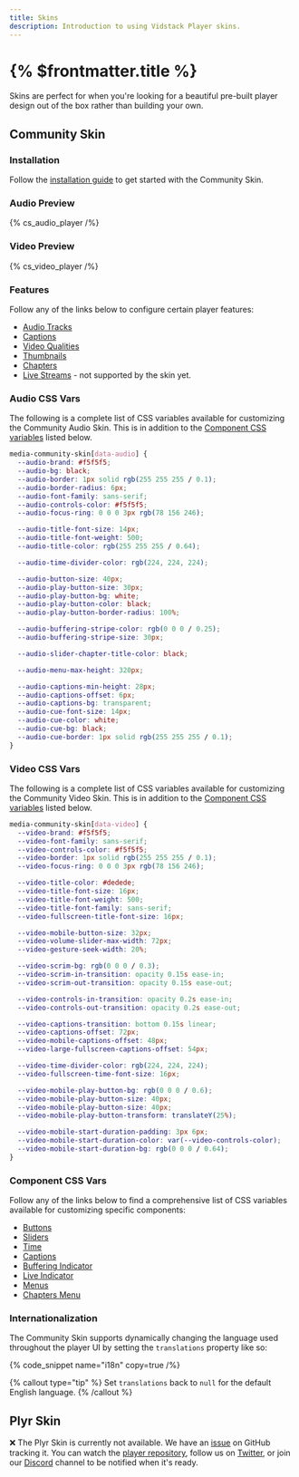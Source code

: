 ```yaml
---
title: Skins
description: Introduction to using Vidstack Player skins.
---
```


# {% $frontmatter.title %}

Skins are perfect for when you're looking for a beautiful pre-built player design out of the box
rather than building your own.

## Community Skin

### Installation

Follow the [installation guide](/docs/player/getting-started/installation) to get started with
the Community Skin.

### Audio Preview

{% cs_audio_player /%}

### Video Preview

{% cs_video_player /%}

### Features

Follow any of the links below to configure certain player features:

- [Audio Tracks](/docs/player/api/audio)
- [Captions](/docs/player/api/text-tracks)
- [Video Qualities](/docs/player/api/quality)
- [Thumbnails](/docs/player/components/sliders/slider-thumbnail#webvtt)
- [Chapters](/docs/player/components/sliders/time-slider#chapters)
- [Live Streams](/docs/player/api/live) - not supported by the skin yet.

### Audio CSS Vars

The following is a complete list of CSS variables available for customizing the Community Audio
Skin. This is in addition to the [Component CSS variables](#component-css-vars) listed below.

```css
media-community-skin[data-audio] {
  --audio-brand: #f5f5f5;
  --audio-bg: black;
  --audio-border: 1px solid rgb(255 255 255 / 0.1);
  --audio-border-radius: 6px;
  --audio-font-family: sans-serif;
  --audio-controls-color: #f5f5f5;
  --audio-focus-ring: 0 0 0 3px rgb(78 156 246);

  --audio-title-font-size: 14px;
  --audio-title-font-weight: 500;
  --audio-title-color: rgb(255 255 255 / 0.64);

  --audio-time-divider-color: rgb(224, 224, 224);

  --audio-button-size: 40px;
  --audio-play-button-size: 30px;
  --audio-play-button-bg: white;
  --audio-play-button-color: black;
  --audio-play-button-border-radius: 100%;

  --audio-buffering-stripe-color: rgb(0 0 0 / 0.25);
  --audio-buffering-stripe-size: 30px;

  --audio-slider-chapter-title-color: black;

  --audio-menu-max-height: 320px;

  --audio-captions-min-height: 28px;
  --audio-captions-offset: 6px;
  --audio-captions-bg: transparent;
  --audio-cue-font-size: 14px;
  --audio-cue-color: white;
  --audio-cue-bg: black;
  --audio-cue-border: 1px solid rgb(255 255 255 / 0.1);
}
```

### Video CSS Vars

The following is a complete list of CSS variables available for customizing the Community Video
Skin. This is in addition to the [Component CSS variables](#component-css-vars) listed below.

```css {% copy=true %}
media-community-skin[data-video] {
  --video-brand: #f5f5f5;
  --video-font-family: sans-serif;
  --video-controls-color: #f5f5f5;
  --video-border: 1px solid rgb(255 255 255 / 0.1);
  --video-focus-ring: 0 0 0 3px rgb(78 156 246);

  --video-title-color: #dedede;
  --video-title-font-size: 16px;
  --video-title-font-weight: 500;
  --video-title-font-family: sans-serif;
  --video-fullscreen-title-font-size: 16px;

  --video-mobile-button-size: 32px;
  --video-volume-slider-max-width: 72px;
  --video-gesture-seek-width: 20%;

  --video-scrim-bg: rgb(0 0 0 / 0.3);
  --video-scrim-in-transition: opacity 0.15s ease-in;
  --video-scrim-out-transition: opacity 0.15s ease-out;

  --video-controls-in-transition: opacity 0.2s ease-in;
  --video-controls-out-transition: opacity 0.2s ease-out;

  --video-captions-transition: bottom 0.15s linear;
  --video-captions-offset: 72px;
  --video-mobile-captions-offset: 48px;
  --video-large-fullscreen-captions-offset: 54px;

  --video-time-divider-color: rgb(224, 224, 224);
  --video-fullscreen-time-font-size: 16px;

  --video-mobile-play-button-bg: rgb(0 0 0 / 0.6);
  --video-mobile-play-button-size: 40px;
  --video-mobile-play-button-size: 40px;
  --video-mobile-play-button-transform: translateY(25%);

  --video-mobile-start-duration-padding: 3px 6px;
  --video-mobile-start-duration-color: var(--video-controls-color);
  --video-mobile-start-duration-bg: rgb(0 0 0 / 0.64);
}
```

### Component CSS Vars

Follow any of the links below to find a comprehensive list of CSS variables available for
customizing specific components:

- [Buttons](/docs/player/components/buttons/toggle-button#css-variables)
- [Sliders](/docs/player/components/sliders/slider#css-variables)
- [Time](/docs/player/components/display/time#css-variables)
- [Captions](/docs/player/components/display/captions#css-variables)
- [Buffering Indicator](/docs/player/components/display/buffering-indicator#css-variables)
- [Live Indicator](/docs/player/components/display/live-indicator#css-variables)
- [Menus](/docs/player/components/menu/menu#css-variables)
- [Chapters Menu](/docs/player/components/menu/chapters-menu#css-variables)

### Internationalization

The Community Skin supports dynamically changing the language used throughout the player UI
by setting the `translations` property like so:

{% code_snippet name="i18n" copy=true /%}

{% callout type="tip" %}
Set `translations` back to `null` for the default English language.
{% /callout %}

## Plyr Skin

❌️ The Plyr Skin is currently not available. We have an
[issue](https://github.com/vidstack/player/issues/74) on GitHub tracking it. You can watch the
[player repository](https://github.com/vidstack/player), follow us on
[Twitter](https://twitter.com/vidstackjs?lang=en), or join our [Discord](https://discord.gg/QAjfh2gZE4)
channel to be notified when it's ready.
